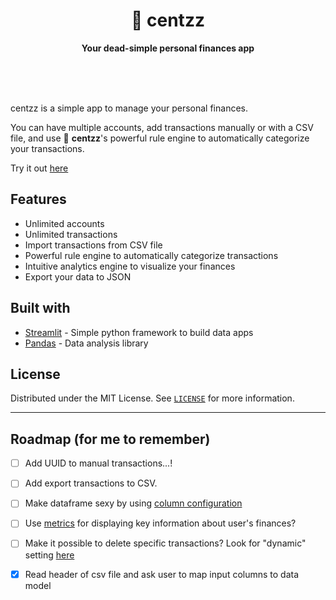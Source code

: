 <div align="center">
	<h1>💸 centzz</h1>
	<p>
		<b>Your dead-simple personal finances app</b>
	</p>
	<br>
	<br>
	<br>
</div>

centzz is a simple app to manage your personal finances.

You can have multiple accounts, add transactions manually or with a CSV file, and use 💸 **centzz**'s powerful rule engine to automatically categorize your transactions.

Try it out [here](https://centzz.streamlit.app/)

## Features

- Unlimited accounts
- Unlimited transactions
- Import transactions from CSV file
- Powerful rule engine to automatically categorize transactions
- Intuitive analytics engine to visualize your finances
- Export your data to JSON

## Built with

- [Streamlit](https://streamlit.io/) - Simple python framework to build data apps
- [Pandas](https://pandas.pydata.org/) - Data analysis library

## License

Distributed under the MIT License. See [`LICENSE`](./LICENSE) for more information.

---

## Roadmap (for me to remember)

- [ ] Add UUID to manual transactions...!
- [ ] Add export transactions to CSV.
- [ ] Make dataframe sexy by using [column configuration](https://docs.streamlit.io/library/api-reference/data/st.column_config)
- [ ] Use [metrics](https://docs.streamlit.io/library/api-reference/data/st.column_config) for displaying key information about user's finances?
- [ ] Make it possible to delete specific transactions? Look for "dynamic" setting [here](https://docs.streamlit.io/library/api-reference/data/st.data_editor)

- [x] Read header of csv file and ask user to map input columns to data model
